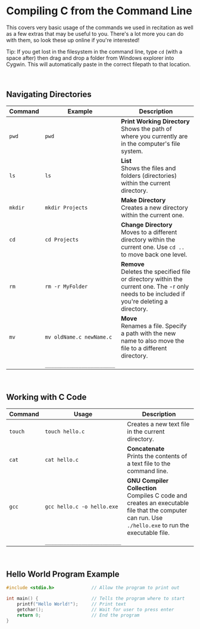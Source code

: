 # Compiling C from the Command Line

This covers very basic usage of the commands we used in recitation as well as a few extras that may be useful to you. There's a lot more you can do with them, so look these up online if you're interested!

Tip: If you get lost in the filesystem in the command line, type `cd` (with a space after) then drag and drop a folder from Windows explorer into Cygwin. This will automatically paste in the correct filepath to that location.


<br>

## Navigating Directories

| Command | Example | Description |
| ------- | ----- | ------- |
| `pwd` | `pwd` | **Print Working Directory** <br> Shows the path of where you currently are in the computer's file system. |
| `ls` | `ls` | **List** <br> Shows the files and folders (directories) within the current directory.  |
| `mkdir` | `mkdir Projects` | **Make Directory** <br> Creates a new directory within the current one. |
| `cd` | `cd Projects` | **Change Directory** <br> Moves to a different directory within the current one. Use `cd ..` to move back one level. |
| `rm` | `rm -r MyFolder` | **Remove** <br> Deletes the specified file or directory within the current one. The -r only needs to be included if you're deleting a directory.  |
| `mv` | `mv oldName.c newName.c` | **Move** <br> Renames a file. Specify a path with the new name to also move the file to a different directory.   |
|  | `_______________________` |  |


<br>

## Working with C Code

| Command | Usage | Description |
| ------- | ----- | ------- |
| `touch` | `touch hello.c` | Creates a new text file in the current directory. |
| `cat` | `cat hello.c` | **Concatenate** <br> Prints the contents of a text file to the command line. |
| `gcc` | `gcc hello.c -o hello.exe` | **GNU Compiler Collection** <br> Compiles C code and creates an executable file that the computer can run. Use `./hello.exe` to run the executable file.  |
|  | `_________________________` |  |


<br>

## Hello World Program Example

```c
#include <stdio.h>              // Allow the program to print out

int main() {                    // Tells the program where to start
    printf("Hello World!");     // Print text
    getchar();                  // Wait for user to press enter
    return 0;                   // End the program
}
```